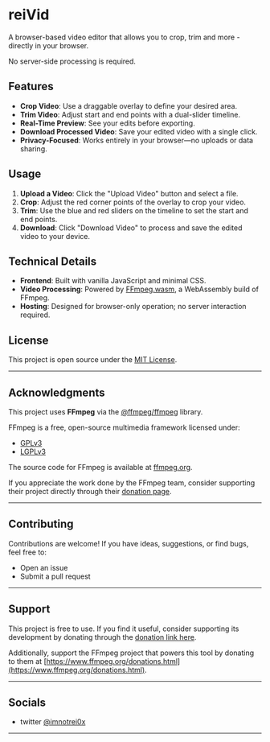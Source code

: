 # reiVid

A browser-based video editor that allows you to crop, trim and more - directly in your browser. 

No server-side processing is required.

## Features
- **Crop Video**: Use a draggable overlay to define your desired area.
- **Trim Video**: Adjust start and end points with a dual-slider timeline.
- **Real-Time Preview**: See your edits before exporting.
- **Download Processed Video**: Save your edited video with a single click.
- **Privacy-Focused**: Works entirely in your browser—no uploads or data sharing.

## Usage
1. **Upload a Video**: Click the "Upload Video" button and select a file.
2. **Crop**: Adjust the red corner points of the overlay to crop your video.
3. **Trim**: Use the blue and red sliders on the timeline to set the start and end points.
4. **Download**: Click "Download Video" to process and save the edited video to your device.

## Technical Details
- **Frontend**: Built with vanilla JavaScript and minimal CSS.
- **Video Processing**: Powered by [FFmpeg.wasm](https://github.com/ffmpegwasm/ffmpeg.wasm), a WebAssembly build of FFmpeg.
- **Hosting**: Designed for browser-only operation; no server interaction required.

## License
This project is open source under the [MIT License](./LICENSE).

---

## Acknowledgments
This project uses **FFmpeg** via the [@ffmpeg/ffmpeg](https://github.com/ffmpegwasm/ffmpeg.wasm) library.

FFmpeg is a free, open-source multimedia framework licensed under:
- [GPLv3](https://www.gnu.org/licenses/gpl-3.0.html) 
- [LGPLv3](https://www.gnu.org/licenses/lgpl-3.0.html)

The source code for FFmpeg is available at [ffmpeg.org](https://ffmpeg.org/).

If you appreciate the work done by the FFmpeg team, consider supporting their project directly through their [donation page](https://www.ffmpeg.org/donations.html).

---

## Contributing
Contributions are welcome! If you have ideas, suggestions, or find bugs, feel free to:
- Open an issue
- Submit a pull request

---

## Support
This project is free to use. If you find it useful, consider supporting its development by donating through the [donation link here](#).

Additionally, support the FFmpeg project that powers this tool by donating to them at [https://www.ffmpeg.org/donations.html](https://www.ffmpeg.org/donations.html).

---

## Socials
- twitter [@imnotrei0x](https://x.com/reiloaded)

---